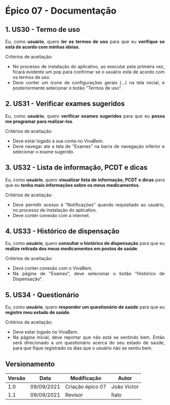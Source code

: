 # <a>Épico 07 - Documentação</a>

## 1. US30 - Termo de uso

<div style="text-align: justify">
Eu, como <b>usuário</b>, quero <b>ler os termos de uso</b> para que eu <b>verifique se está de acordo com minhas ideias</b>.
</div>

Critérios de aceitação:

- <div style="text-align: justify">No processo de instalação do aplicativo, ao executar pela primeira vez, ficará evidente um pop para confirmar se o usuário está de acordo com os termos de uso.</div>
- <div style="text-align: justify">Deve conter um ícone de configurações gerais (...) na tela inicial, e posteriormente selecionar o botão "Termos de uso".</div>

## 2. US31 - Verificar exames sugeridos

<div style="text-align: justify">
Eu, como <b>usuário</b>, quero <b>verificar exames sugeridos </b>para que eu <b>possa me programar para realizar-los</b>.
</div>

Critérios de aceitação:

- <div style="text-align: justify">Deve estar logado a sua conta no VivaBem.</div>
- <div style="text-align: justify">Deve navegar ate a tela de "Exames" na barra de navegação inferior e selecionar o exame sugerido.</div>

## 3. US32 - Lista de informação, PCDT e dicas

<div style="text-align: justify">
Eu, como <b>usuário</b>, quero <b>visualizar lista de informação, PCDT e dicas</b> para que eu <b>tenha mais informações sobre os meus medicamentos</b>.
</div>

Critérios de aceitação:

- <div style="text-align: justify">Deve permitir acesso à "Notificações" quando requisitado ao usuário, no processo de instalação do aplicativo.</div>
- <div style="text-align: justify">Deve conter conexão com a internet.</div>

## 4. US33 -  Histórico de dispensação

<div style="text-align: justify">
Eu, como <b>usuário</b>, quero <b> consultar o histórico de dispensação</b> para que eu <b>realize retirada dos meus medicamentos em postos de saúde</b>.
</div>

Critérios de aceitação:

- <div style="text-align: justify">Deve conter conexão com o VivaBem.</div>
- <div style="text-align: justify">Na página de "Exames", deve selecionar o botão "Histórico de Dispensação".</div>

## 5. US34 -  Questionário

<div style="text-align: justify">
Eu, como <b>usuário</b>, quero <b> responder um questionário de saúde</b> para que eu <b>registre meu estado de saúde</b>.
</div>

Critérios de aceitação:

- <div style="text-align: justify">Deve estar logado no VivaBem.</div>
- <div style="text-align: justify">Na página inicial, deve reportar que não está se sentindo bem. Então será direcionado a um questionário acerca do seu estado de saúde, para que fique registrado os dias que o usuário não se sentiu bem.</div>

## <a>Versionamento</a>
| Versão | Data | Modificação | Autor |
|--|--|--|--|
| 1.0 | 09/09/2021 | Criação épico 07 | João Victor |
| 1.1 | 09/09/2021 | Revisor | Ítalo |